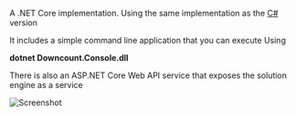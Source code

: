 A .NET Core implementation. Using the same implementation as the [C#](https://github.com/shiningdragon/Downcount/tree/master/CSharp)
 version

It includes a simple command line application that you can execute Using

**dotnet Downcount.Console.dll**

There is also an ASP.NET Core Web API service that exposes the solution engine as a service

![Screenshot](https://github.com/shiningdragon/Downcount/blob/master/DotNetCore/downcount.service.PNG "Screenshot")



